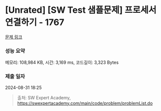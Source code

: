 # [Unrated] [SW Test 샘플문제] 프로세서 연결하기 - 1767 

[문제 링크](https://swexpertacademy.com/main/code/problem/problemDetail.do?contestProbId=AV4suNtaXFEDFAUf) 

### 성능 요약

메모리: 108,984 KB, 시간: 3,169 ms, 코드길이: 3,323 Bytes

### 제출 일자

2024-08-31 18:25



> 출처: SW Expert Academy, https://swexpertacademy.com/main/code/problem/problemList.do